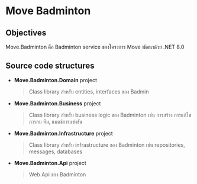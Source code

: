 # Move Badminton

## Objectives

Move.Badminton คือ Badminton service ของโครงการ Move พัฒนาด้วย .NET 8.0

## Source code structures

- **Move.Badminton.Domain** project
    > Class library สำหรับ entities, interfaces ของ Badmin
- **Move.Badminton.Business** project
    > Class library สำหรับ business logic ของ Badminton เช่น การสร้าง การแก้ไข การลบ ทีม, แมตช์การแข่งขัน
- **Move.Badminton.Infrastructure** project
    > Class library สำหรับ infrastructure ของ Badminton เช่น repositories, messages, databases
- **Move.Badminton.Api** project
    > Web Api ของ Badminton